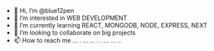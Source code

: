 - 👋 Hi, I’m @blue12pen
- 👀 I’m interested in WEB DEVELOPMENT
- 🌱 I’m currently learning REACT, MONGODB, NODE, EXPRESS, NEXT
- 💞️ I’m looking to collaborate on big projects
- 📫 How to reach me ... . ...  ... . . ... ... .. 

<!---
blue12pen/blue12pen is a ✨ special ✨ repository because its `README.md` (this file) appears on your GitHub profile.
You can click the Preview link to take a look at your changes.
--->
